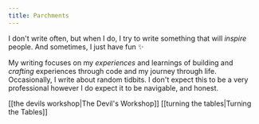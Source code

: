 ```yaml
---
title: Parchments
---
```


I don't write often, but when I do, I try to write something that will _inspire_ people. And sometimes, I just have fun ✨

My writing focuses on my _experiences_ and learnings of building and _crafting_ experiences through code and my journey through life. Occasionally, I write about random tidbits. I don't expect this to be a very professional however I do expect it to be navigable, and honest.

[[the devils workshop|The Devil's Workshop]]
[[turning the tables|Turning the Tables]]
